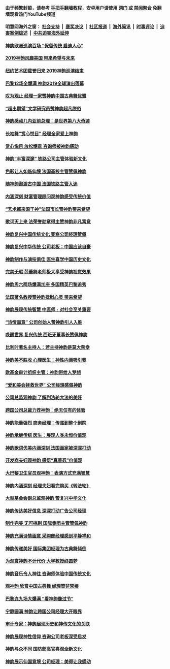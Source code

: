 #### 由于频繁封锁，请参考 [手把手翻墙教程](https://github.com/gfw-breaker/guides/wiki/)，安卓用户请使用 [网门](https://github.com/gfw-breaker/bn-android/blob/master/ogate.md?t=05260844) 或 [禁闻聚合](https://github.com/gfw-breaker/bn-android) 免翻墙观看热门YouTube频道 

#### 明慧网海外之窗：&nbsp;[社会支持](140.md?t=05260844) &nbsp;|&nbsp; [褒奖决议](282.md?t=05260844) &nbsp;|&nbsp; [社区报道](91.md?t=05260844) &nbsp;|&nbsp; [海外简讯](245.md?t=05260844) &nbsp;|&nbsp; [时事评论](251.md?t=05260844) &nbsp;|&nbsp; [迫害案例综述](328.md?t=05260844) &nbsp;|&nbsp; [中共迫害海外延伸](236.md?t=05260844) 

#### [神韵欧洲巡演百场 “保留传统 启迪人心”](../pages/nf4778/n11273861.md?t=05260844) 

#### [2019神韵风靡美国 带来希望与未来](../pages/nf4778/n11260014.md?t=05260844) 

#### [纽约艺术团载誉归来 2019神韵巡演结束](../pages/nf4778/n11256213.md?t=05260844) 

#### [巴黎12场全爆满 神韵2019全球演出落幕](../pages/nf4778/n11253334.md?t=05260844) 

#### [叹为观止 经理一家赞神韵中国古典舞优雅](../pages/nf4778/n11253270.md?t=05260844) 

#### [“超出期望”文学研究员赞神韵超凡脱俗](../pages/nf4778/n11253234.md?t=05260844) 

#### [神韵感动几内亚前总理：是世界第八大奇迹](../pages/nf4778/n11253249.md?t=05260844) 

#### [长袖舞“赏心悦目” 经理全家爱上神韵](../pages/nf4778/n11253139.md?t=05260844) 

#### [赏心悦目 放松惬意 咨询师被神韵感动](../pages/nf4778/n11253181.md?t=05260844) 

#### [神韵“丰富深邃” 铁路公司主管体验新文化](../pages/nf4778/n11253158.md?t=05260844) 

#### [色彩让人如临仙境 法国高校主管赞佩神韵](../pages/nf4778/n11253109.md?t=05260844) 

#### [随神韵遨游古中国 法国铁路主管入迷](../pages/nf4778/n11253045.md?t=05260844) 

#### [内涵深刻 财富管理顾问观神韵感受传统价值](../pages/nf4778/n11253040.md?t=05260844) 

#### [“艺术都来源于神”法国市长赞神韵带来希望](../pages/nf4778/n11253028.md?t=05260844) 

#### [歌词天上来 法荣誉勋章得主赞神韵非凡寓意](../pages/nf4778/n11252954.md?t=05260844) 

#### [神韵复兴中国传统文化 亚裔公司经理赞佩](../pages/nf4778/n11252932.md?t=05260844) 

#### [神韵复兴中华传统 公司老板：中国应该自豪](../pages/nf4778/n11251345.md?t=05260844) 

#### [神韵制作与演技俱佳 医生喜学中国历史文化](../pages/nf4778/n11251346.md?t=05260844) 

#### [完美无瑕 芭蕾舞老师极大享受神韵视觉效果](../pages/nf4778/n11251290.md?t=05260844) 

#### [神韵周六两场爆满加座 多国精英巴黎追秀](../pages/nf4778/n11251245.md?t=05260844) 

#### [法国著名教授赞神韵抚慰心灵 带来希望](../pages/nf4778/n11251158.md?t=05260844) 

#### [神韵展现传统智慧 中医师﹕对社会至关重要](../pages/nf4778/n11251185.md?t=05260844) 

#### [“诗情画意” 公司创始人赞神韵引人入胜](../pages/nf4778/n11251168.md?t=05260844) 

#### [唤醒世界 复兴传统 西班牙董事长赞佩神韵](../pages/nf4778/n11251170.md?t=05260844) 

#### [比利时著名主持人：若主持神韵是莫大荣幸](../pages/nf4778/n11251146.md?t=05260844) 

#### [神韵美不胜收 心理医生：神性内涵吸引我](../pages/nf4778/n11251037.md?t=05260844) 

#### [欧基金审计组织主管：神韵带给人梦想](../pages/nf4778/n11251091.md?t=05260844) 

#### [“爱和美会拯救世界” 公司经理感佩神韵](../pages/nf4778/n11251016.md?t=05260844) 

#### [公司总监观神韵 了解到法轮大法的美好](../pages/nf4778/n11251034.md?t=05260844) 

#### [跨国公司总裁力荐神韵：绝无仅有的体验](../pages/nf4778/n11250952.md?t=05260844) 

#### [神韵能量强烈 商务经理：传递到整个剧院](../pages/nf4778/n11250895.md?t=05260844) 

#### [神韵承继传统 医生：展现人类永恒价值观](../pages/nf4778/n11250881.md?t=05260844) 

#### [神韵歌词优美内涵深刻 法国画家被深深打动](../pages/nf4778/n11250813.md?t=05260844) 

#### [开发商夫妇观神韵 感悟“真善忍”价值观](../pages/nf4778/n11250791.md?t=05260844) 

#### [大巴黎卫生官员观神韵：表演方式充满智慧](../pages/nf4778/n11250728.md?t=05260844) 

#### [神韵内涵深刻 经理夫妇看完购买《转法轮》](../pages/nf4778/n11250744.md?t=05260844) 

#### [大型基金会副总监观神韵 赞复兴中华文化](../pages/nf4778/n11250721.md?t=05260844) 

#### [神韵传达美好信息 深深打动广告公司经理](../pages/nf4778/n11249234.md?t=05260844) 

#### [制作完美 无可挑剔 国际集团主管赞佩神韵](../pages/nf4778/n11249289.md?t=05260844) 

#### [神韵充满诗情画意 采购部经理感到平静祥和](../pages/nf4778/n11249262.md?t=05260844) 

#### [神韵传递美好 国际集团经理为古典舞倾倒](../pages/nf4778/n11249271.md?t=05260844) 

#### [为观赏神韵不计代价 大学教授终圆梦](../pages/nf4778/n11249256.md?t=05260844) 

#### [神韵音乐令人神往 咨询师体验中国传统文化](../pages/nf4778/n11249240.md?t=05260844) 

#### [观神韵 欣赏中国古典舞 经理赞非常棒](../pages/nf4778/n11249231.md?t=05260844) 

#### [巴黎连九场大爆满 “看神韵像过节”](../pages/nf4778/n11249181.md?t=05260844) 

#### [宁静圆满 神韵让跨国公司经理大开眼界](../pages/nf4778/n11249129.md?t=05260844) 

#### [审计专家：神韵展现历史和神传文化的关联](../pages/nf4778/n11249118.md?t=05260844) 

#### [神韵展现神性信仰 咨询公司老板深受启发](../pages/nf4778/n11249075.md?t=05260844) 

#### [神韵与众不同 国防部高官喜观全新文化](../pages/nf4778/n11249065.md?t=05260844) 

#### [神韵展示仙国意境 公司经理：美得让我感动](../pages/nf4778/n11247722.md?t=05260844) 

